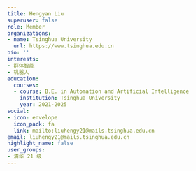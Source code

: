 ```yaml
---
title: Hengyan Liu
superuser: false
role: Member
organizations:
- name: Tsinghua University
  url: https://www.tsinghua.edu.cn
bio: ''
interests:
- 群体智能
- 机器人
education:
  courses:
  - course: B.E. in Automation and Artificial Intelligence
    institution: Tsinghua University
    year: 2021-2025
social:
- icon: envelope
  icon_pack: fa
  link: mailto:liuhengy21@mails.tsinghua.edu.cn
email: liuhengy21@mails.tsinghua.edu.cn
highlight_name: false
user_groups:
- 清华 21 级
---
```

